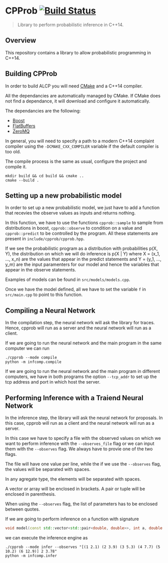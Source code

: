 # CPProb [![Build Status](https://travis-ci.com/Lezcano/CPProb.svg?token=p9LTU5yGsuwiT6ypq45J&branch=master)](https://travis-ci.com/Lezcano/CPProb)

> Library to perform probabilistic inference in C++14.

## Overview

This repository contains a library to allow probabilistic programming in C++14.

## Building CPProb
In order to build ALCP you will need [CMake][] and a C++14 compiler.

All the dependancies are automatically managed by CMake. If CMake does not find
a dependance, it will download and configure it automatically.

The dependancies are the following:
  * [Boost]
  * [FlatBuffers]
  * [ZeroMQ]

In general, you will need to specify a path to a modern C++14 complaint
compiler using the `-DCMAKE_CXX_COMPILER` variable if the default compiler
is too old.


The compile process is the same as usual, configure the project and compile
it.
```shell
mkdir build && cd build && cmake ..
cmake --build .
```

## Setting up a new probabilistic model
In order to set up a new probabilistic model, we just have to add a function that
recevies the observe values as inputs and returns nothing.

In this function, we have to use the functions `cpprob::sample` to sample from
distributions in boost, `cpprob::observe` to condition on a value and `cpprob::predict`
to be controlled by the program. All these statements are present in `include/cpprob/cpprob.hpp`.

If we see the probabilistic program as a distribution with probabilities p(X, Y), the 
distribution on which we will do inference is p(X | Y) where X = (x_1, ..., x_n) are the
values that appear in the predict statements and Y = (y_1, ..., y_m) are the input paramenters
for our model and hence the variables that appear in the observe statements.

Examples of models can be found in `src/models/models.cpp`.

Once we have the model defined, all we have to set the variable `f` in `src/main.cpp` 
to point to this function. 

## Compiling a Neural Network
In the compilation step, the neural network will ask the library for traces. Hence, cpprob
will run as a server and the neural network will run as a client.

If we are going to run the neural network and the main program in the same computer
we can run

```shell
./cpprob --mode compile
python -m infcomp.compile
```

If we are going to run the neural network and the main program in different computers, we have in
both programs the option `--tcp_addr` to set up the tcp address and port in which host the server.

## Performing Inference with a Traiend Neural Network
In the inference step, the library will ask the neural network for proposals.
In this case, cpprob will run as a client and the neural network will run as a server.

In this case we have to specify a file with the observed values on which we want to perform
inference with the `--observes_file` flag or we can input them with the `--observes` flag.
We always have to provie one of the two flags.

The file will have one value per line, while the if we use the `--observes` flag, the values will
be separated with spaces.

In any agregate type, the elements will be separated with spaces.

A vector or array will be enclosed in brackets. A pair or tuple will be enclosed in parenthesis.

When using the `--observes` flag, the list of parameters has to be enclosed between quotes.

If we are going to perform inference on a function with signature
```C++
void model(const std::vector<std::pair<double, double>>, int a, double b);
```
we can execute the inference engine as
```shell
./cpprob --mode infer --observes "[(1 2.1) (2 3.9) (3 5.3) (4 7.7) (5 10.2) (6 12.9)] 2 3.78"
python -m infcomp.infer
```

<!-- Links -->
[CMake]: http://www.cmake.org
[Boost]: http://www.boost.org/
[FlatBuffers]: https://google.github.io/flatbuffers/
[ZeroMQ]: http://zeromq.org/

